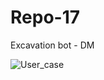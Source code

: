 # Repo-17
Excavation bot - DM

![User_case](https://user-images.githubusercontent.com/46971672/52533397-543af500-2d59-11e9-9f99-6207de037144.jpg)
